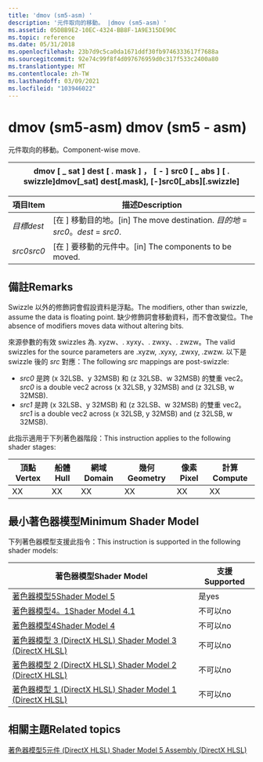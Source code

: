 ```yaml
---
title: 'dmov (sm5-asm) '
description: '元件取向的移動。 |dmov (sm5-asm) '
ms.assetid: 05DBB9E2-10EC-4324-BB8F-1A9E315DE90C
ms.topic: reference
ms.date: 05/31/2018
ms.openlocfilehash: 23b7d9c5ca0da1671ddf30fb9746333617f7688a
ms.sourcegitcommit: 92e74c99f8f4d097676959d0c317f533c2400a80
ms.translationtype: MT
ms.contentlocale: zh-TW
ms.lasthandoff: 03/09/2021
ms.locfileid: "103946022"
---
```

# <a name="dmov-sm5---asm"></a><span data-ttu-id="e881a-104">dmov (sm5-asm) </span><span class="sxs-lookup"><span data-stu-id="e881a-104">dmov (sm5 - asm)</span></span>

<span data-ttu-id="e881a-105">元件取向的移動。</span><span class="sxs-lookup"><span data-stu-id="e881a-105">Component-wise move.</span></span>



| <span data-ttu-id="e881a-106">dmov \[ \_ sat \] dest \[ . mask \] ， \[ - \] src0 \[ \_ abs \] \[ . swizzle\]</span><span class="sxs-lookup"><span data-stu-id="e881a-106">dmov\[\_sat\] dest\[.mask\], \[-\]src0\[\_abs\]\[.swizzle\]</span></span> |
|-------------------------------------------------------------|



 



| <span data-ttu-id="e881a-107">項目</span><span class="sxs-lookup"><span data-stu-id="e881a-107">Item</span></span>                                                            | <span data-ttu-id="e881a-108">描述</span><span class="sxs-lookup"><span data-stu-id="e881a-108">Description</span></span>                                              |
|-----------------------------------------------------------------|----------------------------------------------------------|
| <span data-ttu-id="e881a-109"><span id="dest"></span><span id="DEST"></span>*目標*</span><span class="sxs-lookup"><span data-stu-id="e881a-109"><span id="dest"></span><span id="DEST"></span>*dest*</span></span><br/> | <span data-ttu-id="e881a-110">\[在 \] 移動目的地。</span><span class="sxs-lookup"><span data-stu-id="e881a-110">\[in\] The move destination.</span></span> <span data-ttu-id="e881a-111">*目的地*  = *src0*。</span><span class="sxs-lookup"><span data-stu-id="e881a-111">*dest* = *src0*.</span></span><br/> |
| <span data-ttu-id="e881a-112"><span id="src0"></span><span id="SRC0"></span>*src0*</span><span class="sxs-lookup"><span data-stu-id="e881a-112"><span id="src0"></span><span id="SRC0"></span>*src0*</span></span><br/> | <span data-ttu-id="e881a-113">\[在 \] 要移動的元件中。</span><span class="sxs-lookup"><span data-stu-id="e881a-113">\[in\] The components to be moved.</span></span><br/>            |



 

## <a name="remarks"></a><span data-ttu-id="e881a-114">備註</span><span class="sxs-lookup"><span data-stu-id="e881a-114">Remarks</span></span>

<span data-ttu-id="e881a-115">Swizzle 以外的修飾詞會假設資料是浮點。</span><span class="sxs-lookup"><span data-stu-id="e881a-115">The modifiers, other than swizzle, assume the data is floating point.</span></span> <span data-ttu-id="e881a-116">缺少修飾詞會移動資料，而不會改變位。</span><span class="sxs-lookup"><span data-stu-id="e881a-116">The absence of modifiers moves data without altering bits.</span></span>

<span data-ttu-id="e881a-117">來源參數的有效 swizzles 為. xyzw、. xyxy、. zwxy、. zwzw。</span><span class="sxs-lookup"><span data-stu-id="e881a-117">The valid swizzles for the source parameters are .xyzw, .xyxy, .zwxy, .zwzw.</span></span> <span data-ttu-id="e881a-118">以下是 swizzle 後的 *src* 對應：</span><span class="sxs-lookup"><span data-stu-id="e881a-118">The following *src* mappings are post-swizzle:</span></span>

-   <span data-ttu-id="e881a-119">*src0* 是跨 (x 32LSB、y 32MSB) 和 (z 32LSB、w 32MSB) 的雙重 vec2。</span><span class="sxs-lookup"><span data-stu-id="e881a-119">*src0* is a double vec2 across (x 32LSB, y 32MSB) and (z 32LSB, w 32MSB).</span></span>
-   <span data-ttu-id="e881a-120">*src1* 是跨 (x 32LSB、y 32MSB) 和 (z 32LSB、w 32MSB) 的雙重 vec2。</span><span class="sxs-lookup"><span data-stu-id="e881a-120">*src1* is a double vec2 across (x 32LSB, y 32MSB) and (z 32LSB, w 32MSB).</span></span>

<span data-ttu-id="e881a-121">此指示適用于下列著色器階段：</span><span class="sxs-lookup"><span data-stu-id="e881a-121">This instruction applies to the following shader stages:</span></span>



| <span data-ttu-id="e881a-122">頂點</span><span class="sxs-lookup"><span data-stu-id="e881a-122">Vertex</span></span> | <span data-ttu-id="e881a-123">船體</span><span class="sxs-lookup"><span data-stu-id="e881a-123">Hull</span></span> | <span data-ttu-id="e881a-124">網域</span><span class="sxs-lookup"><span data-stu-id="e881a-124">Domain</span></span> | <span data-ttu-id="e881a-125">幾何</span><span class="sxs-lookup"><span data-stu-id="e881a-125">Geometry</span></span> | <span data-ttu-id="e881a-126">像素</span><span class="sxs-lookup"><span data-stu-id="e881a-126">Pixel</span></span> | <span data-ttu-id="e881a-127">計算</span><span class="sxs-lookup"><span data-stu-id="e881a-127">Compute</span></span> |
|--------|------|--------|----------|-------|---------|
| <span data-ttu-id="e881a-128">X</span><span class="sxs-lookup"><span data-stu-id="e881a-128">X</span></span>      | <span data-ttu-id="e881a-129">X</span><span class="sxs-lookup"><span data-stu-id="e881a-129">X</span></span>    | <span data-ttu-id="e881a-130">X</span><span class="sxs-lookup"><span data-stu-id="e881a-130">X</span></span>      | <span data-ttu-id="e881a-131">X</span><span class="sxs-lookup"><span data-stu-id="e881a-131">X</span></span>        | <span data-ttu-id="e881a-132">X</span><span class="sxs-lookup"><span data-stu-id="e881a-132">X</span></span>     | <span data-ttu-id="e881a-133">X</span><span class="sxs-lookup"><span data-stu-id="e881a-133">X</span></span>       |



 

## <a name="minimum-shader-model"></a><span data-ttu-id="e881a-134">最小著色器模型</span><span class="sxs-lookup"><span data-stu-id="e881a-134">Minimum Shader Model</span></span>

<span data-ttu-id="e881a-135">下列著色器模型支援此指令：</span><span class="sxs-lookup"><span data-stu-id="e881a-135">This instruction is supported in the following shader models:</span></span>



| <span data-ttu-id="e881a-136">著色器模型</span><span class="sxs-lookup"><span data-stu-id="e881a-136">Shader Model</span></span>                                              | <span data-ttu-id="e881a-137">支援</span><span class="sxs-lookup"><span data-stu-id="e881a-137">Supported</span></span> |
|-----------------------------------------------------------|-----------|
| [<span data-ttu-id="e881a-138">著色器模型5</span><span class="sxs-lookup"><span data-stu-id="e881a-138">Shader Model 5</span></span>](d3d11-graphics-reference-sm5.md)        | <span data-ttu-id="e881a-139">是</span><span class="sxs-lookup"><span data-stu-id="e881a-139">yes</span></span>       |
| [<span data-ttu-id="e881a-140">著色器模型4。1</span><span class="sxs-lookup"><span data-stu-id="e881a-140">Shader Model 4.1</span></span>](dx-graphics-hlsl-sm4.md)              | <span data-ttu-id="e881a-141">不可以</span><span class="sxs-lookup"><span data-stu-id="e881a-141">no</span></span>        |
| [<span data-ttu-id="e881a-142">著色器模型4</span><span class="sxs-lookup"><span data-stu-id="e881a-142">Shader Model 4</span></span>](dx-graphics-hlsl-sm4.md)                | <span data-ttu-id="e881a-143">不可以</span><span class="sxs-lookup"><span data-stu-id="e881a-143">no</span></span>        |
| [<span data-ttu-id="e881a-144">著色器模型 3 (DirectX HLSL) </span><span class="sxs-lookup"><span data-stu-id="e881a-144">Shader Model 3 (DirectX HLSL)</span></span>](dx-graphics-hlsl-sm3.md) | <span data-ttu-id="e881a-145">不可以</span><span class="sxs-lookup"><span data-stu-id="e881a-145">no</span></span>        |
| [<span data-ttu-id="e881a-146">著色器模型 2 (DirectX HLSL) </span><span class="sxs-lookup"><span data-stu-id="e881a-146">Shader Model 2 (DirectX HLSL)</span></span>](dx-graphics-hlsl-sm2.md) | <span data-ttu-id="e881a-147">不可以</span><span class="sxs-lookup"><span data-stu-id="e881a-147">no</span></span>        |
| [<span data-ttu-id="e881a-148">著色器模型 1 (DirectX HLSL) </span><span class="sxs-lookup"><span data-stu-id="e881a-148">Shader Model 1 (DirectX HLSL)</span></span>](dx-graphics-hlsl-sm1.md) | <span data-ttu-id="e881a-149">不可以</span><span class="sxs-lookup"><span data-stu-id="e881a-149">no</span></span>        |



 

## <a name="related-topics"></a><span data-ttu-id="e881a-150">相關主題</span><span class="sxs-lookup"><span data-stu-id="e881a-150">Related topics</span></span>

<dl> <dt>

[<span data-ttu-id="e881a-151">著色器模型5元件 (DirectX HLSL) </span><span class="sxs-lookup"><span data-stu-id="e881a-151">Shader Model 5 Assembly (DirectX HLSL)</span></span>](shader-model-5-assembly--directx-hlsl-.md)
</dt> </dl>

 

 





